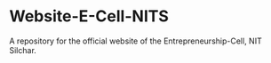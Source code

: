 # Website-E-Cell-NITS
A repository for the official website of the Entrepreneurship-Cell, NIT Silchar.
